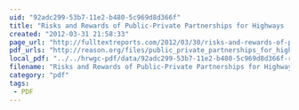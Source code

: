 ```yaml
---
uid: "92adc299-53b7-11e2-b480-5c969d8d366f"
title: "Risks and Rewards of Public-Private Partnerships for Highways | Full Text Reports..."
created: "2012-03-31 21:58:33"
page_url: "http://fulltextreports.com/2012/03/30/risks-and-rewards-of-public-private-partnerships-for-highways/"
pdf_urls: "http://reason.org/files/public_private_partnerships_for_highways.pdf"
local_pdf: "../../hrwgc-pdf/data/92adc299-53b7-11e2-b480-5c969d8d366f-risks-and-rewards-of-public-private-partnerships-for-highways-full-text-reports.pdf"
filename: "Risks and Rewards of Public-Private Partnerships for Highways | Full Text Reports.html"
category: "pdf"
tags: 
 - PDF
---
```

